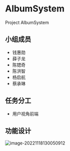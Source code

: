 # AlbumSystem
Project AlbumSystem

## 小组成员

- 钱惠勋
- 薛子龙
- 陈锶奇
- 陈洪智
- 杨启航
- 蔡承琳

## 任务分工

- 用户视角前端

## 功能设计

![image-20221118130050912](https://cdn.jsdelivr.net/gh/Godzilla0209/BlogImage@main/img/202211181300049.png)